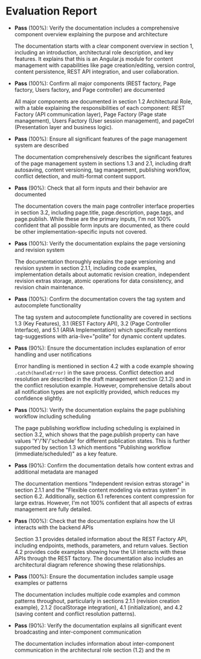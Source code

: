# Evaluation Report

- **Pass** (100%): Verify the documentation includes a comprehensive component overview explaining the purpose and architecture
  
  The documentation starts with a clear component overview in section 1, including an introduction, architectural role description, and key features. It explains that this is an Angular.js module for content management with capabilities like page creation/editing, version control, content persistence, REST API integration, and user collaboration.

- **Pass** (100%): Confirm all major components (REST factory, Page factory, Users factory, and Page controller) are documented
  
  All major components are documented in section 1.2 Architectural Role, with a table explaining the responsibilities of each component: REST Factory (API communication layer), Page Factory (Page state management), Users Factory (User session management), and pageCtrl (Presentation layer and business logic).

- **Pass** (100%): Ensure all significant features of the page management system are described
  
  The documentation comprehensively describes the significant features of the page management system in sections 1.3 and 2.1, including draft autosaving, content versioning, tag management, publishing workflow, conflict detection, and multi-format content support.

- **Pass** (90%): Check that all form inputs and their behavior are documented
  
  The documentation covers the main page controller interface properties in section 3.2, including page.title, page.description, page.tags, and page.publish. While these are the primary inputs, I'm not 100% confident that all possible form inputs are documented, as there could be other implementation-specific inputs not covered.

- **Pass** (100%): Verify the documentation explains the page versioning and revision system
  
  The documentation thoroughly explains the page versioning and revision system in section 2.1.1, including code examples, implementation details about automatic revision creation, independent revision extras storage, atomic operations for data consistency, and revision chain maintenance.

- **Pass** (100%): Confirm the documentation covers the tag system and autocomplete functionality
  
  The tag system and autocomplete functionality are covered in sections 1.3 (Key Features), 3.1 (REST Factory API), 3.2 (Page Controller Interface), and 5.1 (ARIA Implementation) which specifically mentions tag-suggestions with aria-live="polite" for dynamic content updates.

- **Pass** (90%): Ensure the documentation includes explanation of error handling and user notifications
  
  Error handling is mentioned in section 4.2 with a code example showing `.catch(handleError)` in the save process. Conflict detection and resolution are described in the draft management section (2.1.2) and in the conflict resolution example. However, comprehensive details about all notification types are not explicitly provided, which reduces my confidence slightly.

- **Pass** (100%): Verify the documentation explains the page publishing workflow including scheduling
  
  The page publishing workflow including scheduling is explained in section 3.2, which shows that the page.publish property can have values 'Y'/'N'/'schedule' for different publication states. This is further supported by section 1.3 which mentions "Publishing workflow (immediate/scheduled)" as a key feature.

- **Pass** (90%): Confirm the documentation details how content extras and additional metadata are managed
  
  The documentation mentions "Independent revision extras storage" in section 2.1.1 and the "Flexible content modeling via extras system" in section 6.2. Additionally, section 6.1 references content compression for large extras. However, I'm not 100% confident that all aspects of extras management are fully detailed.

- **Pass** (100%): Check that the documentation explains how the UI interacts with the backend APIs
  
  Section 3.1 provides detailed information about the REST Factory API, including endpoints, methods, parameters, and return values. Section 4.2 provides code examples showing how the UI interacts with these APIs through the REST factory. The documentation also includes an architectural diagram reference showing these relationships.

- **Pass** (100%): Ensure the documentation includes sample usage examples or patterns
  
  The documentation includes multiple code examples and common patterns throughout, particularly in sections 2.1.1 (revision creation example), 2.1.2 (localStorage integration), 4.1 (initialization), and 4.2 (saving content and conflict resolution patterns).

- **Pass** (90%): Verify the documentation explains all significant event broadcasting and inter-component communication
  
  The documentation includes information about inter-component communication in the architectural role section (1.2) and the m